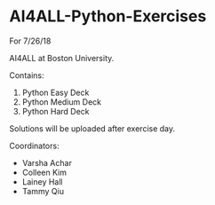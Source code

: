 # AI4ALL-Python-Exercises
For 7/26/18

AI4ALL at Boston University.

Contains:
1) Python Easy Deck
2) Python Medium Deck
3) Python Hard Deck

Solutions will be uploaded after exercise day.

Coordinators: 
- Varsha Achar
- Colleen Kim
- Lainey Hall
- Tammy Qiu
